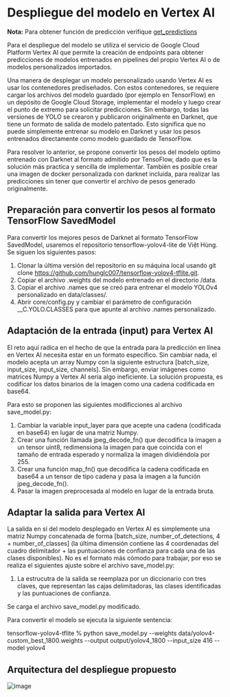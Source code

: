 # Despliegue del modelo en Vertex AI

**Nota:** Para obtener función de predicción verifique [get_predictions]()

Para el despliegue del modelo se utiliza el servicio de Google Cloud Platform Vertex AI que permite la creación de endpoints para obtener predicciones de modelos entrenados en pipelines del propio Vertex AI o de modelos personalizados importados.

Una manera de desplegar un modelo personalizado usando Vertex AI es usar los contenedores prediseñados. Con estos contenedores, se requiere cargar los archivos del modelo guardado (por ejemplo en TensorFlow) en un depósito de Google Cloud Storage, implementar el modelo y luego crear el punto de extremo para solicitar predicciones. Sin embargo, todas las versiones de YOLO se crearon y publicaron originalmente en Darknet, que tiene un formato de salida de modelo patentado. Esto significa que no puede simplemente entrenar su modelo en Darknet y usar los pesos entrenados directamente como modelo guardado de TensorFlow.

Para resolver lo anterior, se propone convertir los pesos del modelo optimo entrenado con Darknet al formato admitido por TensoFlow, dado que es la solución más practica y sencilla de implementar. También es posible crear una imagen de docker personalizada con darknet incluida, para realizar las predicciones sin tener que convertir el archivo de pesos generado originalmente.

## Preparación para convertir los pesos al formato TensorFlow SavedModel
Para convertir los mejores pesos de Darknet al formato TensorFlow SavedModel, usaremos el repositorio tensorflow-yolov4-lite de Việt Hùng. Se siguen los siguientes pasos:

1. Clonar la última versión del repositorio en su máquina local usando git clone https://github.com/hunglc007/tensorflow-yolov4-tflite.git.
2. Copiar el archivo .weights del modelo entrenado en el directorio /data.
3. Copiar el archivo .names que se creó para entrenar el modelo YOLOv4 personalizado en data/classes/.
4. Abrir core/config.py y cambiar el parámetro de configuración __C.YOLO.CLASSES  para que apunte al archivo .names personalizado.

## Adaptación de la entrada (input) para Vertex AI
El reto aquí radica en el hecho de que la entrada para la predicción en línea en Vertex AI necesita estar en un formato específico. Sin cambiar nada, el modelo acepta un array Numpy con la siguiente estructura [batch_size, input_size, input_size, channels]. Sin embargo, enviar imágenes como matrices Numpy a Vertex AI sería algo ineficiente. La solución propuesta, es codificar los datos binarios de la imagen como una cadena codificada en base64. 

Para esto se proponen las siguientes modificciones al archivo save_model.py:

1. Cambiar la variable input_layer para que acepte una cadena (codificada en base64) en lugar de una matriz Numpy.
2. Crear una función llamada jpeg_decode_fn() que decodifica la imagen a un tensor uint8, redimensiona la imagen para que coincida con el tamaño de entrada esperado y normaliza la imagen dividiéndola por 255.
3. Crear una función map_fn() que decodifica la cadena codificada en base64 a un tensor de tipo cadena y pasa la imagen a la función jpeg_decode_fn().
4. Pasar la imagen preprocesada al modelo en lugar de la entrada bruta.

## Adaptar la salida para Vertex AI
La salida en sí del modelo desplegado en Vertex AI es simplemente una matriz Numpy concatenada de forma [batch_size, number_of_detections, 4 + number_of_classes] (la última dimensión contiene las 4 coordenadas del cuadro delimitador + las puntuaciones de confianza para cada una de las clases disponibles). No es el formato más cómodo para trabajar, por eso se realiza el siguientes ajuste sobre el archivo save_model.py:

1. La estrucutra de la salida se reemplaza por un diccionario con tres claves, que representan las cajas delimitadoras, las clases identificadas y las puntuaciones de confianza.

Se carga el archivo save_model.py modificado.

Para convertir el modelo se ejecuta la siguiente sentencia:

tensorflow-yolov4-tflite % python save_model.py --weights data/yolov4-custom_best_1800.weights --output output/yolov4_1800 --input_size 416 --model yolov4


## Arquitectura del despliegue propuesto

![image](https://user-images.githubusercontent.com/87614301/210907400-c2d8bbdd-6bc4-4f3d-8dbd-b5c068aa1507.png)
